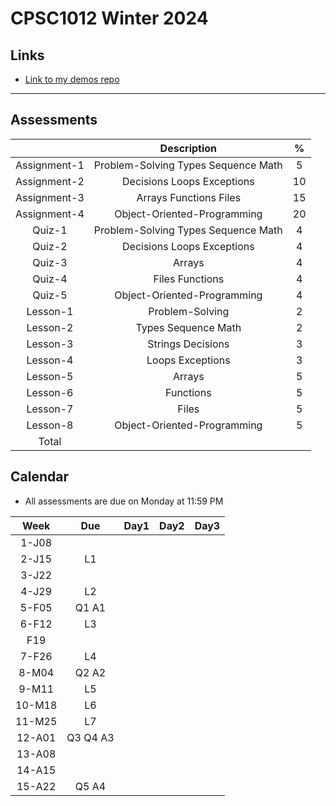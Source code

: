 # CPSC1012 Winter 2024

## Links

- [Link to my demos repo](https://github.com/RobbinLawJavaScript/javascript-demos.git)

---

## Assessments

||Description|%|
|:-:|:-:|:-:|
|Assignment-1|Problem-Solving Types Sequence Math|5|
|Assignment-2|Decisions Loops Exceptions|10|
|Assignment-3|Arrays Functions Files|15|
|Assignment-4|Object-Oriented-Programming|20|
|Quiz-1|Problem-Solving Types Sequence Math|4|
|Quiz-2|Decisions Loops Exceptions|4|
|Quiz-3|Arrays|4|
|Quiz-4|Files Functions|4|
|Quiz-5|Object-Oriented-Programming|4|
|Lesson-1|Problem-Solving|2|
|Lesson-2|Types Sequence Math|2|
|Lesson-3|Strings Decisions|3|
|Lesson-4|Loops Exceptions|3|
|Lesson-5|Arrays|5|
|Lesson-6|Functions|5|
|Lesson-7|Files|5|
|Lesson-8|Object-Oriented-Programming|5|
|Total|||100|

## Calendar

- All assessments are due on Monday at 11:59 PM

|Week|Due|Day1|Day2|Day3|
|:-:|:-:|:-:|:-:|:-:|
|1-J08|||||
|2-J15|L1||||
|3-J22|||||
|4-J29|L2||||
|5-F05|Q1 A1||||
|6-F12|L3||||
|F19|||||
|7-F26|L4||||
|8-M04|Q2 A2||||
|9-M11|L5||||
|10-M18|L6||||
|11-M25|L7||||
|12-A01|Q3 Q4 A3||||
|13-A08|||||
|14-A15|||||
|15-A22|Q5 A4||||
